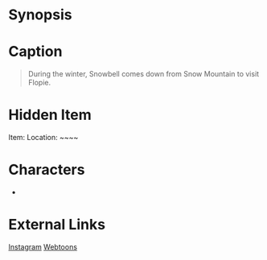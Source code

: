 # Synopsis


# Caption
> During the winter, Snowbell comes down from Snow Mountain to visit Flopie.

# Hidden Item
Item: 
Location: ~~~~

# Characters
* 

# External Links
[Instagram]()
[Webtoons](https://www.webtoons.com/en/challenge/twistwood-tales/63-winter-weirdo/viewer?title_no=344740&episode_no=68)